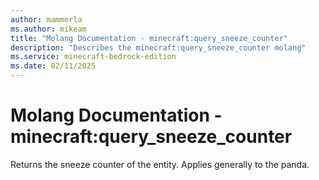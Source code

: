 ```yaml
---
author: mammerla
ms.author: mikeam
title: "Molang Documentation - minecraft:query_sneeze_counter"
description: "Describes the minecraft:query_sneeze_counter molang"
ms.service: minecraft-bedrock-edition
ms.date: 02/11/2025 
---
```


# Molang Documentation - minecraft:query_sneeze_counter

Returns the sneeze counter of the entity. Applies generally to the panda.
